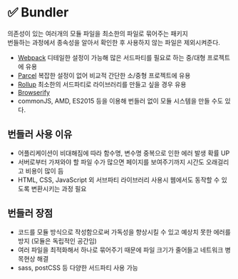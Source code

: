 # ✅ Bundler
의존성이 있는 여러개의 모듈 파일을 최소한의 파일로 묶어주는 패키지  
번들하는 과정에서 종속성을 알아서 확인한 후 사용하지 않는 파일은 제외시켜준다.  

- [Webpack](https://webpack.kr/) 디테일한 설정이 가능해 많은 서드파티를 필요로 하는 중/대형 프로젝트에 유용
- [Parcel](https://ko.parceljs.org/) 복잡한 설정이 없어 비교적 간단한 소/중형 프로젝트에 유용
- [Rollup](https://rollupjs.org/guide/en/) 최소한의 서드파티로 라이브러리를 만들고 싶을 경우 유용
- [Browserify](https://browserify.org/)
- commonJS, AMD, ES2015 등을 이용해 번들러 없이 모듈 시스템을 만들 수도 있다.

## 번들러 사용 이유
- 어플리케이션이 비대해짐에 따라 함수명, 변수명 중복으로 인한 에러 발생 확률 UP
- 서버로부터 가져와야 할 파일 수가 많으면 페이지를 보여주기까지 시간도 오래걸리고 비용이 많이 듬
- HTML, CSS, JavaScript 외 서브파티 라이브러리 사용시 웹에서도 동작할 수 있도록 변환시키는 과정 필요

## 번들러 장점
- 코드를 모듈 방식으로 작성함으로써 가독성을 향상시킬 수 있고 예상치 못한 에러를 방지 (모듈은 독립적인 공간임)
- 여러 파일을 최적화해서 하나로 묶어주기 때문에 파일 크기가 줄어들고 네트워크 병목현상 해결 
- sass, postCSS 등 다양한 서드파티 사용 가능
